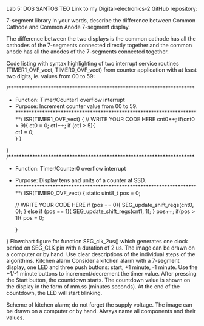 Lab 5: DOS SANTOS TEO
Link to my Digital-electronics-2 GitHub repository:

7-segment library
In your words, describe the difference between Common Cathode and Common Anode 7-segment display.

The difference between the two displays is the common cathode has all the cathodes of the 7-segments connected directly together and the common anode has all the anodes of the 7-segments connected together.

Code listing with syntax highlighting of two interrupt service routines (TIMER1_OVF_vect, TIMER0_OVF_vect) from counter application with at least two digits, ie. values from 00 to 59:

/**********************************************************************
 * Function: Timer/Counter1 overflow interrupt
 * Purpose:  Increment counter value from 00 to 59.
 **********************************************************************/
ISR(TIMER1_OVF_vect)
{
    // WRITE YOUR CODE HERE
    cnt0++;
	if(cnt0 > 9){
          ct0 = 0;
	  ct1++;
	  if (ct1 > 5){			
	      ct1 = 0;				
	  }
	}

}
/**********************************************************************
 * Function: Timer/Counter0 overflow interrupt
 * Purpose:  Display tens and units of a counter at SSD.
 **********************************************************************/
ISR(TIMER0_OVF_vect)
{
    static uint8_t pos = 0;

    // WRITE YOUR CODE HERE
    if (pos == 0){
	SEG_update_shift_regs(cnt0, 0);
    }
    else if (pos == 1){
		SEG_update_shift_regs(cnt1, 1);
    }
    pos++;
    if(pos > 1){
	pos = 0;

    }

}
Flowchart figure for function SEG_clk_2us() which generates one clock period on SEG_CLK pin with a duration of 2 us. The image can be drawn on a computer or by hand. Use clear descriptions of the individual steps of the algorithms.
Kitchen alarm
Consider a kitchen alarm with a 7-segment display, one LED and three push buttons: start, +1 minute, -1 minute. Use the +1/-1 minute buttons to increment/decrement the timer value. After pressing the Start button, the countdown starts. The countdown value is shown on the display in the form of mm.ss (minutes.seconds). At the end of the countdown, the LED will start blinking.

Scheme of kitchen alarm; do not forget the supply voltage. The image can be drawn on a computer or by hand. Always name all components and their values.
